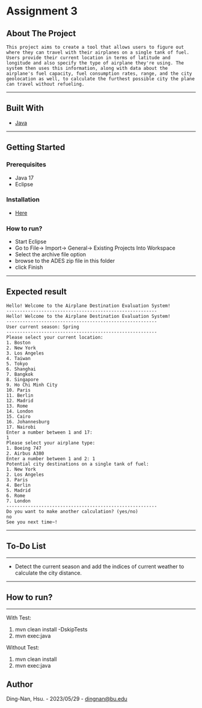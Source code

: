 # Assignment 3

## About The Project

```
This project aims to create a tool that allows users to figure out where they can travel with their airplanes on a single tank of fuel. Users provide their current location in terms of latitude and longitude and also specify the type of airplane they're using. The system then uses this information, along with data about the airplane's fuel capacity, fuel consumption rates, range, and the city geolocation as well, to calculate the furthest possible city the plane can travel without refueling.
```

---

## Built With

- [Java](<https://en.wikipedia.org/wiki/Java_(programming_language)>)

---

## Getting Started

### Prerequisites

- Java 17
- Eclipse

### Installation

- [Here](https://www.java.com/en/download/help/download_options.html)

### How to run?

- Start Eclipse
- Go to File-> Import-> General-> Existing Projects Into Workspace
- Select the archive file option
- browse to the ADES zip file in this folder
- click Finish

---

## Expected result

```
Hello! Welcome to the Airplane Destination Evaluation System!
--------------------------------------------------------
Hello! Welcome to the Airplane Destination Evaluation System!
--------------------------------------------------------
User current season: Spring
--------------------------------------------------------
Please select your current location:
1. Boston
2. New York
3. Los Angeles
4. Taiwan
5. Tokyo
6. Shanghai
7. Bangkok
8. Singapore
9. Ho Chi Minh City
10. Paris
11. Berlin
12. Madrid
13. Rome
14. London
15. Cairo
16. Johannesburg
17. Nairobi
Enter a number between 1 and 17:
1
Please select your airplane type:
1. Boeing 747
2. Airbus A380
Enter a number between 1 and 2: 1
Potential city destinations on a single tank of fuel:
1. New York
2. Los Angeles
3. Paris
4. Berlin
5. Madrid
6. Rome
7. London
--------------------------------------------------------
Do you want to make another calculation? (yes/no)
no
See you next time~!
```

---

## To-Do List

---

- Detect the current season and add the indices of current weather to calculate the city distance.

---

## How to run?

---

With Test:

1. mvn clean install -DskipTests
2. mvn exec:java

Without Test:

1. mvn clean install
2. mvn exec:java

## Author

Ding-Nan, Hsu. - 2023/05/29 -
dingnan@bu.edu
